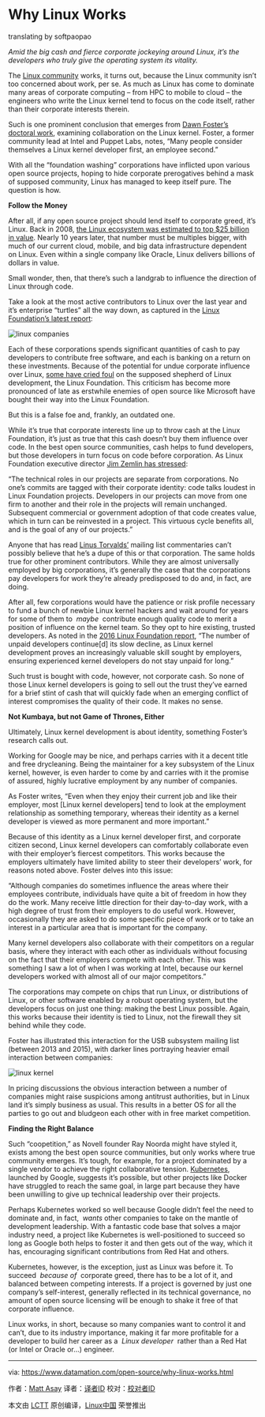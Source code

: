 Why Linux Works
============================================================
translating by softpaopao

_Amid the big cash and fierce corporate jockeying around Linux, it’s the developers who truly give the operating system its vitality._ 

The [Linux community][7] works, it turns out, because the Linux community isn’t too concerned about work, per se. As much as Linux has come to dominate many areas of corporate computing – from HPC to mobile to cloud – the engineers who write the Linux kernel tend to focus on the code itself, rather than their corporate interests therein.

Such is one prominent conclusion that emerges from [Dawn Foster’s doctoral work][8], examining collaboration on the Linux kernel. Foster, a former community lead at Intel and Puppet Labs, notes, “Many people consider themselves a Linux kernel developer first, an employee second.”

With all the “foundation washing” corporations have inflicted upon various open source projects, hoping to hide corporate prerogatives behind a mask of supposed community, Linux has managed to keep itself pure. The question is how.

**Follow the Money**

After all, if any open source project should lend itself to corporate greed, it’s Linux. Back in 2008, [the Linux ecosystem was estimated to top $25 billion in value][9]. Nearly 10 years later, that number must be multiples bigger, with much of our current cloud, mobile, and big data infrastructure dependent on Linux. Even within a single company like Oracle, Linux delivers billions of dollars in value.

Small wonder, then, that there’s such a landgrab to influence the direction of Linux through code.

Take a look at the most active contributors to Linux over the last year and it’s enterprise “turtles” all the way down, as captured in the [Linux Foundation’s latest report][10]:

![linux companies](https://www.datamation.com/imagesvr_ce/201/linux-companies.jpg)

Each of these corporations spends significant quantities of cash to pay developers to contribute free software, and each is banking on a return on these investments. Because of the potential for undue corporate influence over Linux, [some have cried foul][11] on the supposed shepherd of Linux development, the Linux Foundation. This criticism has become more pronounced of late as erstwhile enemies of open source like Microsoft have bought their way into the Linux Foundation.

But this is a false foe and, frankly, an outdated one.

While it’s true that corporate interests line up to throw cash at the Linux Foundation, it’s just as true that this cash doesn’t buy them influence over code. In the best open source communities, cash helps to fund developers, but those developers in turn focus on code before corporation. As Linux Foundation executive director [Jim Zemlin has stressed][12]:

“The technical roles in our projects are separate from corporations. No one’s commits are tagged with their corporate identity: code talks loudest in Linux Foundation projects. Developers in our projects can move from one firm to another and their role in the projects will remain unchanged. Subsequent commercial or government adoption of that code creates value, which in turn can be reinvested in a project. This virtuous cycle benefits all, and is the goal of any of our projects.”

Anyone that has read [Linus Torvalds’][13] mailing list commentaries can’t possibly believe that he’s a dupe of this or that corporation. The same holds true for other prominent contributors. While they are almost universally employed by big corporations, it’s generally the case that the corporations pay developers for work they’re already predisposed to do and, in fact, are doing.

After all, few corporations would have the patience or risk profile necessary to fund a bunch of newbie Linux kernel hackers and wait around for years for some of them to  _maybe_  contribute enough quality code to merit a position of influence on the kernel team. So they opt to hire existing, trusted developers. As noted in the [2016 Linux Foundation report][14], “The number of unpaid developers continue[d] its slow decline, as Linux kernel development proves an increasingly valuable skill sought by employers, ensuring experienced kernel developers do not stay unpaid for long.”

Such trust is bought with code, however, not corporate cash. So none of those Linux kernel developers is going to sell out the trust they’ve earned for a brief stint of cash that will quickly fade when an emerging conflict of interest compromises the quality of their code. It makes no sense.

**Not Kumbaya, but not Game of Thrones, Either**

Ultimately, Linux kernel development is about identity, something Foster’s research calls out.

Working for Google may be nice, and perhaps carries with it a decent title and free drycleaning. Being the maintainer for a key subsystem of the Linux kernel, however, is even harder to come by and carries with it the promise of assured, highly lucrative employment by any number of companies.

As Foster writes, “Even when they enjoy their current job and like their employer, most [Linux kernel developers] tend to look at the employment relationship as something temporary, whereas their identity as a kernel developer is viewed as more permanent and more important.”

Because of this identity as a Linux kernel developer first, and corporate citizen second, Linux kernel developers can comfortably collaborate even with their employer’s fiercest competitors. This works because the employers ultimately have limited ability to steer their developers’ work, for reasons noted above. Foster delves into this issue:

“Although companies do sometimes influence the areas where their employees contribute, individuals have quite a bit of freedom in how they do the work. Many receive little direction for their day-to-day work, with a high degree of trust from their employers to do useful work. However, occasionally they are asked to do some specific piece of work or to take an interest in a particular area that is important for the company.

Many kernel developers also collaborate with their competitors on a regular basis, where they interact with each other as individuals without focusing on the fact that their employers compete with each other. This was something I saw a lot of when I was working at Intel, because our kernel developers worked with almost all of our major competitors.”

The corporations may compete on chips that run Linux, or distributions of Linux, or other software enabled by a robust operating system, but the developers focus on just one thing: making the best Linux possible. Again, this works because their identity is tied to Linux, not the firewall they sit behind while they code.

Foster has illustrated this interaction for the USB subsystem mailing list (between 2013 and 2015), with darker lines portraying heavier email interaction between companies:

![linux kernel](https://www.datamation.com/imagesvr_ce/7344/linux-kernel.jpg)

In pricing discussions the obvious interaction between a number of companies might raise suspicions among antitrust authorities, but in Linux land it’s simply business as usual. This results in a better OS for all the parties to go out and bludgeon each other with in free market competition.

**Finding the Right Balance**

Such “coopetition,” as Novell founder Ray Noorda might have styled it, exists among the best open source communities, but only works where true community emerges. It’s tough, for example, for a project dominated by a single vendor to achieve the right collaborative tension. [Kubernetes][15], launched by Google, suggests it’s possible, but other projects like Docker have struggled to reach the same goal, in large part because they have been unwilling to give up technical leadership over their projects.

Perhaps Kubernetes worked so well because Google didn’t feel the need to dominate and, in fact,  _wants_ other companies to take on the mantle of development leadership. With a fantastic code base that solves a major industry need, a project like Kubernetes is well-positioned to succeed so long as Google both helps to foster it and then gets out of the way, which it has, encouraging significant contributions from Red Hat and others.

Kubernetes, however, is the exception, just as Linux was before it. To succeed  _because of_  corporate greed, there has to be a lot of it, and balanced between competing interests. If a project is governed by just one company’s self-interest, generally reflected in its technical governance, no amount of open source licensing will be enough to shake it free of that corporate influence.

Linux works, in short, because so many companies want to control it and can’t, due to its industry importance, making it far more profitable for a developer to build her career as a  _Linux developer_  rather than a Red Hat (or Intel or Oracle or…) engineer.

--------------------------------------------------------------------------------

via: https://www.datamation.com/open-source/why-linux-works.html

作者：[Matt Asay][a]
译者：[译者ID](https://github.com/译者ID)
校对：[校对者ID](https://github.com/校对者ID)

本文由 [LCTT](https://github.com/LCTT/TranslateProject) 原创编译，[Linux中国](https://linux.cn/) 荣誉推出

[a]:https://www.datamation.com/author/Matt-Asay-1133910.html
[1]:https://www.datamation.com/feedback/https://www.datamation.com/open-source/why-linux-works.html
[2]:https://www.datamation.com/author/Matt-Asay-1133910.html
[3]:https://www.datamation.com/e-mail/https://www.datamation.com/open-source/why-linux-works.html
[4]:https://www.datamation.com/print/https://www.datamation.com/open-source/why-linux-works.html
[5]:https://www.datamation.com/open-source/why-linux-works.html#comment_form
[6]:https://www.datamation.com/author/Matt-Asay-1133910.html
[7]:https://www.datamation.com/open-source/
[8]:https://opensource.com/article/17/10/collaboration-linux-kernel
[9]:http://www.osnews.com/story/20416/Linux_Ecosystem_Worth_25_Billion
[10]:https://www.linux.com/publications/linux-kernel-development-how-fast-it-going-who-doing-it-what-they-are-doing-and-who-5
[11]:https://www.datamation.com/open-source/the-linux-foundation-and-the-uneasy-alliance.html
[12]:https://thenewstack.io/linux-foundation-critics/
[13]:https://github.com/torvalds
[14]:https://www.linux.com/publications/linux-kernel-development-how-fast-it-going-who-doing-it-what-they-are-doing-and-who-5
[15]:https://kubernetes.io/
